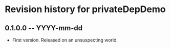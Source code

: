 # Revision history for privateDepDemo

## 0.1.0.0 -- YYYY-mm-dd

* First version. Released on an unsuspecting world.

